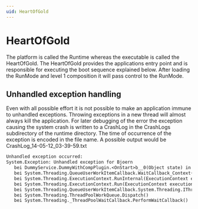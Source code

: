 ```yaml
---
uid: HeartOfGold
---
```

# HeartOfGold

The platform is called the Runtime whereas the executable is called the HeartOfGold. The HeartOfGold provides the applications entry point and is responsible for executing the boot sequence explained below. After loading the RunMode and level 1 composition it will pass control to the RunMode.

## Unhandled exception handling

Even with all possible effort it is not possible to make an application immune to unhandled exceptions. Throwing exceptions in a new thread will almost always kill the application. For later debugging of the error the exception causing the system crash is written to a CrashLog in the CrashLogs subdirectory of the runtime directory. The time of occurrence of the exception is encoded in the file name. A possible output would be CrashLog_14-05-12_03-39-59.txt

````txt
Unhandled exception occurred:
System.Exception: Unhandled exception for Bjoern
   bei DummyService.DummyWithCompPlugin.<OnStart>b__0(Object state) in d:\MarvinRepo\SvcRuntime\DummyService\Plugin\DummyWithComp.cs:Zeile 75.
   bei System.Threading.QueueUserWorkItemCallback.WaitCallback_Context(Object state)
   bei System.Threading.ExecutionContext.RunInternal(ExecutionContext executionContext, ContextCallback callback, Object state, Boolean preserveSyncCtx)
   bei System.Threading.ExecutionContext.Run(ExecutionContext executionContext, ContextCallback callback, Object state, Boolean preserveSyncCtx)
   bei System.Threading.QueueUserWorkItemCallback.System.Threading.IThreadPoolWorkItem.ExecuteWorkItem()
   bei System.Threading.ThreadPoolWorkQueue.Dispatch()
   bei System.Threading._ThreadPoolWaitCallback.PerformWaitCallback()
````
